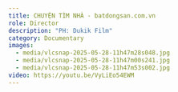 ```yaml
---
title: CHUYỆN TÌM NHÀ - batdongsan.com.vn
role: Director
description: "PH: Dukik Film"
category: Documentary
images:
  - media/vlcsnap-2025-05-28-11h47m28s048.jpg
  - media/vlcsnap-2025-05-28-11h47m00s241.jpg
  - media/vlcsnap-2025-05-28-11h47m53s002.jpg
video: https://youtu.be/VyLiEo54EWM
---
```


